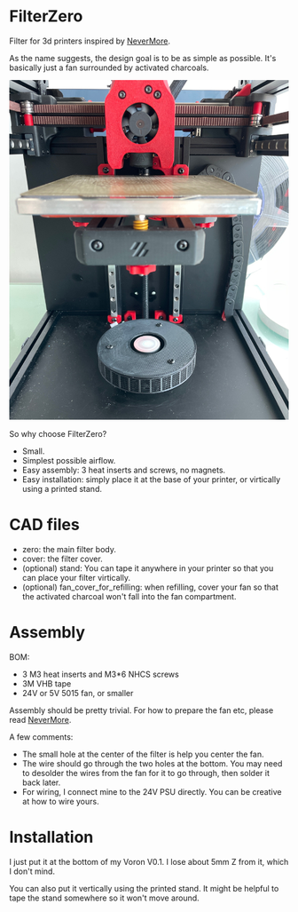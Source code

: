 # FilterZero
Filter for 3d printers inspired by [NeverMore](https://github.com/nevermore3d/Nevermore_Micro). 

As the name suggests, the design goal is to be as simple as possible. It's basically just a fan surrounded by activated charcoals.


![Place-at-bottom](./Image/place_at_bottom.JPG)


So why choose FilterZero?
- Small.
- Simplest possible airflow. 
- Easy assembly: 3 heat inserts and screws, no magnets.
- Easy installation: simply place it at the base of your printer, or virtically using a printed stand.

# CAD files
- zero: the main filter body.
- cover: the filter cover.
- (optional) stand: You can tape it anywhere in your printer so that you can place your filter virtically.
- (optional) fan_cover_for_refilling: when refilling, cover your fan so that the activated charcoal won't fall into the fan compartment.

# Assembly
BOM:
- 3 M3 heat inserts and M3*6 NHCS screws
- 3M VHB tape
- 24V or 5V 5015 fan, or smaller

Assembly should be pretty trivial. For how to prepare the fan etc, please read [NeverMore](https://github.com/nevermore3d/Nevermore_Micro).

A few comments:
- The small hole at the center of the filter is help you center the fan.
- The wire should go through the two holes at the bottom. You may need to desolder the wires from the fan for it to go through, then solder it back later.
- For wiring, I connect mine to the 24V PSU directly. You can be creative at how to wire yours.

# Installation
I just put it at the bottom of my Voron V0.1. I lose about 5mm Z from it, which I don't mind.

You can also put it vertically using the printed stand. It might be helpful to tape the stand somewhere so it won't move around.
